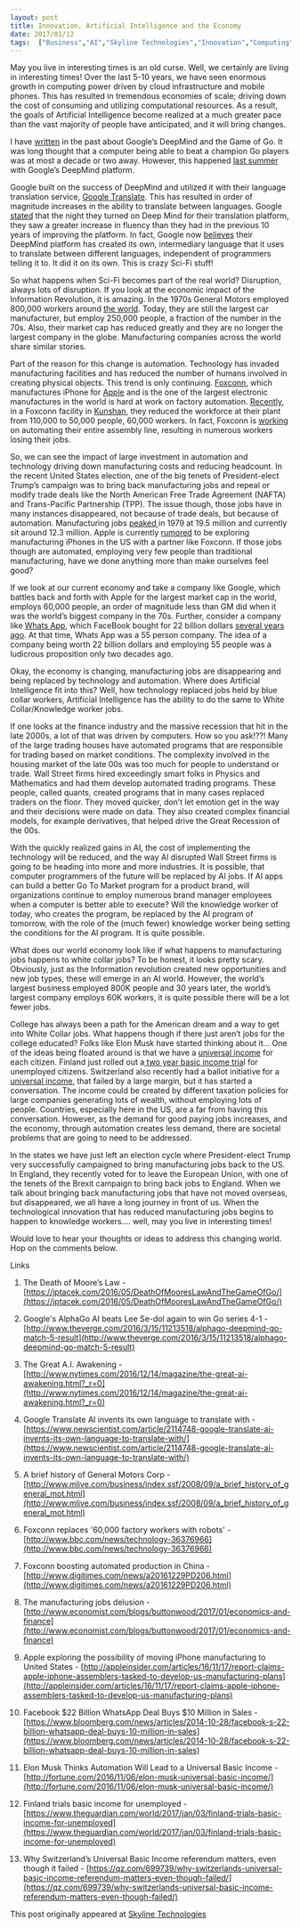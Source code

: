 ```yaml
---
layout: post
title: Innovation, Artificial Intelligence and the Economy
date: 2017/01/12
tags:  ["Business","AI","Skyline Technologies","Innovation","Computing"]
---
```

May you live in interesting times is an old curse. Well, we certainly are living in interesting times! Over the last 5-10 years, we have seen enormous growth in computing power driven by cloud infrastructure and mobile phones. This has resulted in tremendous economies of scale; driving down the cost of consuming and utilizing computational resources. As a result, the goals of Artificial Intelligence become realized at a much greater pace than the vast majority of people have anticipated, and it will bring changes.

I have [written](https://jptacek.com/2016/05/DeathOfMooresLawAndTheGameOfGo/) in the past about Google’s DeepMind and the Game of Go. It was long thought that a computer being able to beat a champion Go players was at most a decade or two away. However, this happened [last summer](http://www.theverge.com/2016/3/15/11213518/alphago-deepmind-go-match-5-result) with Google’s DeepMind platform.

Google built on the success of DeepMind and utilized it with their language translation service, [Google Translate](https://translate.google.com). This has resulted in order of magnitude increases in the ability to translate between languages. Google [stated](http://www.nytimes.com/2016/12/14/magazine/the-great-ai-awakening.html?_r=0) that the night they turned on Deep Mind for their translation platform, they saw a greater increase in fluency than they had in the previous 10 years of improving the platform. In fact, Google now [believes](https://www.newscientist.com/article/2114748-google-translate-ai-invents-its-own-language-to-translate-with/) their DeepMind platform has created its own, intermediary language that it uses to translate between different languages, independent of programmers telling it to. It did it on its own. This is crazy Sci-Fi stuff!

So what happens when Sci-Fi becomes part of the real world? Disruption, always lots of disruption. If you look at the economic impact of the Information Revolution, it is amazing. In the 1970s General Motors employed 800,000 workers around [the world](http://www.mlive.com/business/index.ssf/2008/09/a_brief_history_of_general_mot.html). Today, they are still the largest car manufacturer, but employ 250,000 people, a fraction of the number in the 70s. Also, their market cap has reduced greatly and they are no longer the largest company in the globe. Manufacturing companies across the world share similar stories.

Part of the reason for this change is automation. Technology has invaded manufacturing facilities and has reduced the number of humans involved in creating physical objects. This trend is only continuing. [Foxconn](http://www.foxconn.com/), which manufactures iPhone for [Apple](https://www.apple.com/) and is the one of the largest electronic manufactures in the world is hard at work on factory automation. [Recently](http://www.bbc.com/news/technology-36376966), in a Foxconn facility in [Kunshan](https://en.wikipedia.org/wiki/Kunshan), they reduced the workforce at their plant from 110,000 to 50,000 people, 60,000 workers. In fact, Foxconn is [working](http://www.digitimes.com/news/a20161229PD206.html) on automating their entire assembly line, resulting in numerous workers losing their jobs.

So, we can see the impact of large investment in automation and technology driving down manufacturing costs and reducing headcount. In the recent United States election, one of the big tenets of President-elect Trump’s campaign was to bring back manufacturing jobs and repeal or modify trade deals like the North American Free Trade Agreement (NAFTA) and Trans-Pacific Partnership (TPP). The issue though, those jobs have in many instances disappeared, not because of trade deals, but because of automation. Manufacturing jobs [peaked ](http://www.economist.com/blogs/buttonwood/2017/01/economics-and-finance)in 1979 at 19.5 million and currently sit around 12.3 million. Apple is currently [rumored](http://appleinsider.com/articles/16/11/17/report-claims-apple-iphone-assemblers-tasked-to-develop-us-manufacturing-plans) to be exploring manufacturing iPhones in the US with a partner like Foxconn. If those jobs though are automated, employing very few people than traditional manufacturing, have we done anything more than make ourselves feel good?

If we look at our current economy and take a company like Google, which battles back and forth with Apple for the largest market cap in the world, employs 60,000 people, an order of magnitude less than GM did when it was the world’s biggest company in the 70s. Further, consider a company like [Whats App](https://www.whatsapp.com), which FaceBook bought for 22 billion dollars [several years ago](https://www.bloomberg.com/news/articles/2014-10-28/facebook-s-22-billion-whatsapp-deal-buys-10-million-in-sales). At that time, Whats App was a 55 person company. The idea of a company being worth 22 billion dollars and employing 55 people was a ludicrous proposition only two decades ago.

Okay, the economy is changing, manufacturing jobs are disappearing and being replaced by technology and automation. Where does Artificial Intelligence fit into this? Well, how technology replaced jobs held by blue collar workers, Artificial Intelligence has the ability to do the same to White Collar/Knowledge worker jobs.

If one looks at the finance industry and the massive recession that hit in the late 2000s, a lot of that was driven by computers. How so you ask!??! Many of the large trading houses have automated programs that are responsible for trading based on market conditions. The complexity involved in the housing market of the late 00s was too much for people to understand or trade. Wall Street firms hired exceedingly smart folks in Physics and Mathematics and had them develop automated trading programs. These people, called quants, created programs that in many cases replaced traders on the floor. They moved quicker, don’t let emotion get in the way and their decisions were made on data. They also created complex financial models, for example derivatives, that helped drive the Great Recession of the 00s.

With the quickly realized gains in AI, the cost of implementing the technology will be reduced, and the way AI disrupted Wall Street firms is going to be heading into more and more industries. It is possible, that computer programmers of the future will be replaced by AI jobs. If AI apps can build a better Go To Market program for a product brand, will organizations continue to employ numerous brand manager employees when a computer is better able to execute? Will the knowledge worker of today, who creates the program, be replaced by the AI program of tomorrow, with the role of the (much fewer) knowledge worker being setting the conditions for the AI program. It is quite possible.

What does our world economy look like if what happens to manufacturing jobs happens to white collar jobs? To be honest, it looks pretty scary. Obviously, just as the Information revolution created new opportunities and new job types, these will emerge in an AI world. However, the world’s largest business employed 800K people and 30 years later, the world’s largest company employs 60K workers, it is quite possible there will be a lot fewer jobs.

College has always been a path for the American dream and a way to get into White Collar jobs. What happens though if there just aren’t jobs for the college educated? Folks like Elon Musk have started thinking about it… One of the ideas being floated around is that we have a [universal income](http://fortune.com/2016/11/06/elon-musk-universal-basic-income/) for each citizen. Finland just rolled out a[ two year basic income tria](https://www.theguardian.com/world/2017/jan/03/finland-trials-basic-income-for-unemployed)l for unemployed citizens. Switzerland also recently had a ballot initiative for a [universal income](https://qz.com/699739/why-switzerlands-universal-basic-income-referendum-matters-even-though-failed/), that failed by a large margin, but it has started a conversation. The income could be created by different taxation policies for large companies generating lots of wealth, without employing lots of people. Countries, especially here in the US, are a far from having this conversation. However, as the demand for good paying jobs increases, and the economy, through automation creates less demand, there are societal problems that are going to need to be addressed.

In the states we have just left an election cycle where President-elect Trump very successfully campaigned to bring manufacturing jobs back to the US. In England, they recently voted for to leave the European Union, with one of the tenets of the Brexit campaign to bring back jobs to England. When we talk about bringing back manufacturing jobs that have not moved overseas, but disappeared, we all have a long journey in front of us. When the technological innovation that has reduced manufacturing jobs begins to happen to knowledge workers…. well, may you live in interesting times!

Would love to hear your thoughts or ideas to address this changing world. Hop on the comments below.

Links

1. The Death of Moore’s Law - [https://jptacek.com/2016/05/DeathOfMooresLawAndTheGameOfGo/](https://jptacek.com/2016/05/DeathOfMooresLawAndTheGameOfGo/)

2. Google's AlphaGo AI beats Lee Se-dol again to win Go series 4-1 - [http://www.theverge.com/2016/3/15/11213518/alphago-deepmind-go-match-5-result](http://www.theverge.com/2016/3/15/11213518/alphago-deepmind-go-match-5-result)

3. The Great A.I. Awakening - [http://www.nytimes.com/2016/12/14/magazine/the-great-ai-awakening.html?_r=0](http://www.nytimes.com/2016/12/14/magazine/the-great-ai-awakening.html?_r=0)

4. Google Translate AI invents its own language to translate with - [https://www.newscientist.com/article/2114748-google-translate-ai-invents-its-own-language-to-translate-with/](https://www.newscientist.com/article/2114748-google-translate-ai-invents-its-own-language-to-translate-with/)

5. A brief history of General Motors Corp - [http://www.mlive.com/business/index.ssf/2008/09/a_brief_history_of_general_mot.html](http://www.mlive.com/business/index.ssf/2008/09/a_brief_history_of_general_mot.html)

6. Foxconn replaces '60,000 factory workers with robots' - [http://www.bbc.com/news/technology-36376966](http://www.bbc.com/news/technology-36376966)

7. Foxconn boosting automated production in China - [http://www.digitimes.com/news/a20161229PD206.html](http://www.digitimes.com/news/a20161229PD206.html)

8. The manufacturing jobs delusion - [http://www.economist.com/blogs/buttonwood/2017/01/economics-and-finance](http://www.economist.com/blogs/buttonwood/2017/01/economics-and-finance)

9. Apple exploring the possibility of moving iPhone manufacturing to United States - [http://appleinsider.com/articles/16/11/17/report-claims-apple-iphone-assemblers-tasked-to-develop-us-manufacturing-plans](http://appleinsider.com/articles/16/11/17/report-claims-apple-iphone-assemblers-tasked-to-develop-us-manufacturing-plans)

10. Facebook $22 Billion WhatsApp Deal Buys $10 Million in Sales - [https://www.bloomberg.com/news/articles/2014-10-28/facebook-s-22-billion-whatsapp-deal-buys-10-million-in-sales](https://www.bloomberg.com/news/articles/2014-10-28/facebook-s-22-billion-whatsapp-deal-buys-10-million-in-sales)

11. Elon Musk Thinks Automation Will Lead to a Universal Basic Income - [http://fortune.com/2016/11/06/elon-musk-universal-basic-income/](http://fortune.com/2016/11/06/elon-musk-universal-basic-income/)

12. Finland trials basic income for unemployed -  [https://www.theguardian.com/world/2017/jan/03/finland-trials-basic-income-for-unemployed](https://www.theguardian.com/world/2017/jan/03/finland-trials-basic-income-for-unemployed)

13. Why Switzerland’s Universal Basic Income referendum matters, even though it failed - [https://qz.com/699739/why-switzerlands-universal-basic-income-referendum-matters-even-though-failed/](https://qz.com/699739/why-switzerlands-universal-basic-income-referendum-matters-even-though-failed/)

This post originally appeared at [Skyline Technologies](https://www.skylinetechnologies.com/Blog/Skyline-Blog/January_2017/Innovation_Artificial_Intelligence_and_the_Econom)
